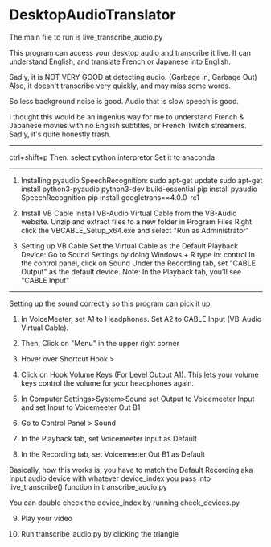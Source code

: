 # DesktopAudioTranslator
The main file to run is live_transcribe_audio.py

This program can access your desktop audio and transcribe it live.
It can understand English, and translate French or Japanese into English.

Sadly, it is NOT VERY GOOD at detecting audio. (Garbage in, Garbage Out)
Also, it doesn't transcribe very quickly, and may miss some words.

So less background noise is good.
Audio that is slow speech is good.

I thought this would be an ingenius way for me to understand French & Japanese movies with no English subtitles, or French Twitch streamers.
Sadly, it's quite honestly trash.
_________________
ctrl+shift+p
Then: select python interpretor
Set it to anaconda
_________________
1. Installing pyaudio SpeechRecognition:
sudo apt-get update
sudo apt-get install python3-pyaudio python3-dev build-essential
pip install pyaudio SpeechRecognition
pip install googletrans==4.0.0-rc1

2. Install VB Cable
Install VB-Audio Virtual Cable from the VB-Audio website.
Unzip and extract files to a new folder in Program Files
Right click the VBCABLE_Setup_x64.exe and select "Run as Administrator"

3. Setting up VB Cable
Set the Virtual Cable as the Default Playback Device:
Go to Sound Settings by doing
Windows + R
type in: control
In the control panel, click on Sound
Under the Recording tab, set "CABLE Output" as the default device.
Note: In the Playback tab, you'll see "CABLE Input"

_______________________
Setting up the sound correctly so this program can pick it up.
1. In VoiceMeeter, set A1 to Headphones. Set A2 to CABLE Input (VB-Audio Virtual Cable).
2. Then, Click on "Menu" in the upper right corner
3. Hover over Shortcut Hook >
4. Click on Hook Volume Keys (For Level Output A1). This lets your volume keys control the volume for your headphones again.

5. In Computer Settings>System>Sound 
set Output to Voicemeeter Input and 
set Input to Voicemeeter Out B1

6. Go to Control Panel > Sound
7. In the Playback tab, set Voicemeeter Input as Default
8. In the Recording tab, set Voicemeeter Out B1 as Default

Basically, how this works is, you have to match the Default Recording aka Input audio device
with whatever device_index you pass into live_transcribe() function in transcribe_audio.py

You can double check the device_index by running check_devices.py

9. Play your video

10. Run transcribe_audio.py by clicking the triangle


